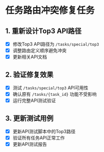 # 任务路由冲突修复任务

## 1. 重新设计Top3 API路径
- [x] 修改Top3 API路径为 `/tasks/special/top3`
- [x] 调整路由定义顺序避免冲突
- [x] 更新相关API文档

## 2. 验证修复效果
- [x] 测试 `/tasks/special/top3` API可用性
- [x] 确认原有 `/tasks/{task_id}` 功能不受影响
- [x] 运行完整API测试验证

## 3. 更新测试用例
- [x] 更新API测试脚本中的Top3路径
- [x] 验证所有任务API正常工作
- [x] 更新API测试报告